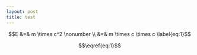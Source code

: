 ```yaml
---
layout: post
title: test
---
```



$$E &=& m \times c^2 \nonumber \\ &=& m \times c \times c \label{eq:1}$$

$$\eqref{eq:1}$$